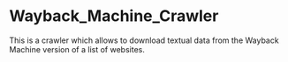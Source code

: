# Wayback_Machine_Crawler
This is a crawler which allows to download textual data from the Wayback Machine version of a list of websites.
